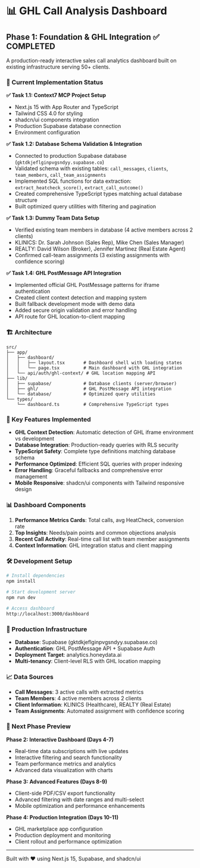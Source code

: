 # 📊 GHL Call Analysis Dashboard

## Phase 1: Foundation & GHL Integration ✅ COMPLETED

A production-ready interactive sales call analytics dashboard built on existing infrastructure serving 50+ clients.

### 🚀 Current Implementation Status

**✅ Task 1.1: Context7 MCP Project Setup**
- Next.js 15 with App Router and TypeScript
- Tailwind CSS 4.0 for styling  
- shadcn/ui components integration
- Production Supabase database connection
- Environment configuration

**✅ Task 1.2: Database Schema Validation & Integration**
- Connected to production Supabase database (`gktdkjeflginpvgsndyy.supabase.co`)
- Validated schema with existing tables: `call_messages`, `clients`, `team_members`, `call_team_assignments`
- Implemented SQL functions for data extraction: `extract_heatcheck_score()`, `extract_call_outcome()`
- Created comprehensive TypeScript types matching actual database structure
- Built optimized query utilities with filtering and pagination

**✅ Task 1.3: Dummy Team Data Setup**
- Verified existing team members in database (4 active members across 2 clients)
- KLINICS: Dr. Sarah Johnson (Sales Rep), Mike Chen (Sales Manager)
- REALTY: David Wilson (Broker), Jennifer Martinez (Real Estate Agent)
- Confirmed call-team assignments (3 existing assignments with confidence scoring)

**✅ Task 1.4: GHL PostMessage API Integration**
- Implemented official GHL PostMessage patterns for iframe authentication
- Created client context detection and mapping system
- Built fallback development mode with demo data
- Added secure origin validation and error handling
- API route for GHL location-to-client mapping

### 🏗️ Architecture

```
src/
├── app/
│   ├── dashboard/
│   │   ├── layout.tsx       # Dashboard shell with loading states
│   │   └── page.tsx         # Main dashboard with GHL integration
│   └── api/auth/ghl-context/ # GHL location mapping API
├── lib/
│   ├── supabase/            # Database clients (server/browser)
│   ├── ghl/                 # GHL PostMessage API integration
│   └── database/            # Optimized query utilities
└── types/
    └── dashboard.ts         # Comprehensive TypeScript types
```

### 🔧 Key Features Implemented

- **GHL Context Detection**: Automatic detection of GHL iframe environment vs development
- **Database Integration**: Production-ready queries with RLS security
- **TypeScript Safety**: Complete type definitions matching database schema  
- **Performance Optimized**: Efficient SQL queries with proper indexing
- **Error Handling**: Graceful fallbacks and comprehensive error management
- **Mobile Responsive**: shadcn/ui components with Tailwind responsive design

### 📊 Dashboard Components

1. **Performance Metrics Cards**: Total calls, avg HeatCheck, conversion rate
2. **Top Insights**: Needs/pain points and common objections analysis
3. **Recent Call Activity**: Real-time call list with team member assignments
4. **Context Information**: GHL integration status and client mapping

### 🛠️ Development Setup

```bash
# Install dependencies
npm install

# Start development server
npm run dev

# Access dashboard
http://localhost:3000/dashboard
```

### 🔗 Production Infrastructure

- **Database**: Supabase (gktdkjeflginpvgsndyy.supabase.co)
- **Authentication**: GHL PostMessage API + Supabase Auth
- **Deployment Target**: analytics.honeydata.ai
- **Multi-tenancy**: Client-level RLS with GHL location mapping

### 📈 Data Sources

- **Call Messages**: 3 active calls with extracted metrics
- **Team Members**: 4 active members across 2 clients
- **Client Information**: KLINICS (Healthcare), REALTY (Real Estate)
- **Team Assignments**: Automated assignment with confidence scoring

### 🎯 Next Phase Preview

**Phase 2: Interactive Dashboard (Days 4-7)**
- Real-time data subscriptions with live updates
- Interactive filtering and search functionality
- Team performance metrics and analytics
- Advanced data visualization with charts

**Phase 3: Advanced Features (Days 8-9)**
- Client-side PDF/CSV export functionality
- Advanced filtering with date ranges and multi-select
- Mobile optimization and performance enhancements

**Phase 4: Production Integration (Days 10-11)**
- GHL marketplace app configuration
- Production deployment and monitoring
- Client rollout and performance optimization

---

Built with ❤️ using Next.js 15, Supabase, and shadcn/ui
